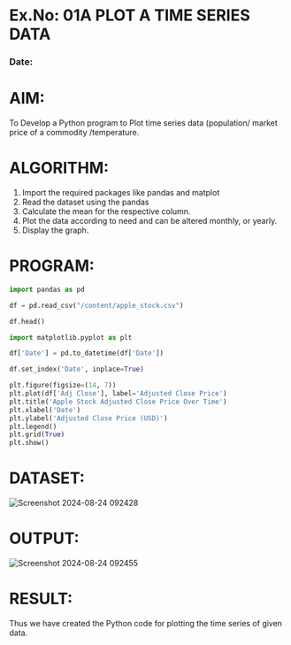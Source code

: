 # Ex.No: 01A PLOT A TIME SERIES DATA
###  Date: 

# AIM:
To Develop a Python program to Plot time series data (population/ market price of a commodity
/temperature.

# ALGORITHM:
1. Import the required packages like pandas and matplot
2. Read the dataset using the pandas
3. Calculate the mean for the respective column.
4. Plot the data according to need and can be altered monthly, or yearly.
5. Display the graph.

# PROGRAM:
```py
import pandas as pd

df = pd.read_csv("/content/apple_stock.csv")

df.head()

import matplotlib.pyplot as plt

df['Date'] = pd.to_datetime(df['Date'])

df.set_index('Date', inplace=True)

plt.figure(figsize=(14, 7))
plt.plot(df['Adj Close'], label='Adjusted Close Price')
plt.title('Apple Stock Adjusted Close Price Over Time')
plt.xlabel('Date')
plt.ylabel('Adjusted Close Price (USD)')
plt.legend()
plt.grid(True)
plt.show()

```

# DATASET:

![Screenshot 2024-08-24 092428](https://github.com/user-attachments/assets/9ff42729-fce6-4ede-a5d6-179df9ba8f14)

# OUTPUT:

![Screenshot 2024-08-24 092455](https://github.com/user-attachments/assets/cb568f40-b444-4871-98c2-c85935511bff)


# RESULT:
Thus we have created the Python code for plotting the time series of given data.
